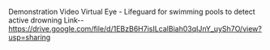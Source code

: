 Demonstration Video
Virtual Eye - Lifeguard for swimming pools to detect active drowning
Link-- https://drive.google.com/file/d/1EBzB6H7isILcalBiah03qIJnY_uySh7O/view?usp=sharing
